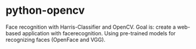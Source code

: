 # python-opencv
Face recognition with Harris-Classifier and OpenCV. Goal is: create a web-based application with facerecognition. Using pre-trained models for recognizing faces (OpenFace and VGG).

